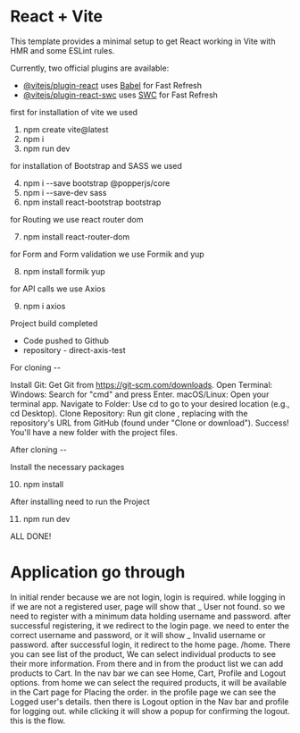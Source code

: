 # React + Vite

This template provides a minimal setup to get React working in Vite with HMR and some ESLint rules.

Currently, two official plugins are available:

- [@vitejs/plugin-react](https://github.com/vitejs/vite-plugin-react/blob/main/packages/plugin-react/README.md) uses [Babel](https://babeljs.io/) for Fast Refresh
- [@vitejs/plugin-react-swc](https://github.com/vitejs/vite-plugin-react-swc) uses [SWC](https://swc.rs/) for Fast Refresh

first for installation of vite we used

1. npm create vite@latest
2. npm i
3. npm run dev

for installation of Bootstrap and SASS we used

4. npm i --save bootstrap @popperjs/core
5. npm i --save-dev sass
6. npm install react-bootstrap bootstrap

for Routing we use react router dom

7. npm install react-router-dom

for Form and Form validation we use Formik and yup

8. npm install formik yup

for API calls we use Axios

9. npm i axios

Project build completed

- Code pushed to Github
- repository - direct-axis-test

For cloning --

Install Git: Get Git from https://git-scm.com/downloads.
Open Terminal:
Windows: Search for "cmd" and press Enter.
macOS/Linux: Open your terminal app.
Navigate to Folder: Use cd to go to your desired location (e.g., cd Desktop).
Clone Repository: Run git clone <URL>, replacing <URL> with the repository's URL from GitHub (found under "Clone or download").
Success! You'll have a new folder with the project files.

After cloning --

Install the necessary packages

10. npm install

After installing need to run the Project

11. npm run dev

ALL DONE!

# Application go through

In initial render because we are not login, login is required. while logging in if we are not a registered user, page will show that _ User not found. so we need to register with a minimum data holding username and password. after successful registering, it we redirect to the login page. we need to enter the correct username and password, or it will show _ Invalid username or password. after successful login, it redirect to the home page. /home. There you can see list of the product, We can select individual products to see their more information. From there and in from the product list we can add products to Cart. In the nav bar we can see Home, Cart, Profile and Logout options. from home we can select the required products, it will be available in the Cart page for Placing the order. in the profile page we can see the Logged user's details. then there is Logout option in the Nav bar and profile for logging out. while clicking it will show a popup for confirming the logout. this is the flow.
